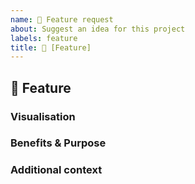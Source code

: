 ```yaml
---
name: 🚀 Feature request
about: Suggest an idea for this project
labels: feature
title: 🚀 [Feature] 
---
```


## 🚀 Feature
<!-- Describe the Feature. Use Screenshots if possible. -->

### Visualisation
<!-- Attach Screenshots and Drawings. Use https://draw.io for example. -->
<!-- Specify more details of the Feature with each Picture. -->

### Benefits & Purpose
<!-- Specify why this feature should be added and what would be the benefits. -->

### Additional context
<!-- Add any other context or screenshots about the feature request here.-->
